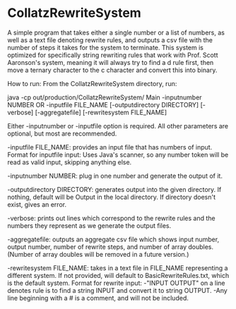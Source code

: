 # CollatzRewriteSystem
A simple program that takes either a single number or a list of numbers, as well as a text file denoting rewrite rules, and outputs a csv file with the number of steps it takes for the system to terminate. This system is optimized for specifically string rewriting rules that work with Prof. Scott Aaronson's system, meaning it will always try to find a d rule first, then move a ternary character to the c character and convert this into binary.

How to run: From the CollatzRewriteSystem directory, run:
  
  java -cp out/production/CollatzRewriteSystem/ Main -inputnumber NUMBER OR -inputfile FILE_NAME [-outputdirectory DIRECTORY] [-verbose] [-aggregatefile] [-rewritesystem FILE_NAME]  

Either -inputnumber or -inputfile option is required. All other parameters are optional, but most are recommended.

  -inputfile FILE_NAME: provides an input file that has numbers of input.
    Format for inputfile input: Uses Java's scanner, so any number token will be read as valid input, skipping anything else.
  
  -inputnumber NUMBER: plug in one number and generate the output of it.
  
  -outputdirectory DIRECTORY: generates output into the given directory. If nothing, default will be Output in the local directory. If directory doesn't exist, gives an error.
  
  -verbose: prints out lines which correspond to the rewrite rules and the numbers they represent as we generate the output files.
  
  -aggregatefile: outputs an aggregate csv file which shows input number, output number, number of rewrite steps, and number of array doubles. (Number of array doubles will be removed in a future version.)
  
  -rewritesystem FILE_NAME: takes in a text file in FILE_NAME representing a different system. If not provided, will default to BasicRewriteRules.txt, which is the default system.
    Format for rewrite input:
      -"INPUT OUTPUT" on a line denotes rule is to find a string INPUT and convert it to string OUTPUT.
      -Any line beginning with a # is a comment, and will not be included.

